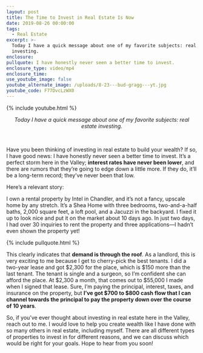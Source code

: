 ```yaml
---
layout: post
title: The Time to Invest in Real Estate Is Now
date: 2019-08-26 00:00:00
tags:
  - Real Estate
excerpt: >-
  Today I have a quick message about one of my favorite subjects: real estate
  investing.
enclosure:
pullquote: I have honestly never seen a better time to invest.
enclosure_type: video/mp4
enclosure_time:
use_youtube_image: false
youtube_alternate_image: /uploads/8-23---bud-gragg---yt.jpg
youtube_code: F77DvcLzWX0
---
```


{% include youtube.html %}

<center><em>Today I have a quick message about one of my favorite subjects: real estate investing.</em></center>

&nbsp;

Have you been thinking of investing in real estate to build your wealth? If so, I have good news: I have honestly never seen a better time to invest. It’s a perfect storm here in the Valley; **interest rates have never been lower**, and there are rumors that they’re going to edge down a little more. If they do, it’ll be a long-term record; they’ve never been that low.

Here’s a relevant story:

I own a rental property by Intel in Chandler, and it’s not a fancy, upscale home by any stretch. It’s a Shea Home with three bedrooms, two-and-a-half baths, 2,000 square feet, a loft pool, and a Jacuzzi in the backyard. I fixed it up to look nice and put it on the market about 10 days ago. In just two days, I had over 30 inquiries to rent the property and three applications—I hadn’t even shown the property yet\!

{% include pullquote.html %}

This clearly indicates that **demand is through the roof**. As a landlord, this is very exciting to me because I get to cherry-pick the best tenants. I did a two-year lease and got $2,300 for the place, which is $150 more than the last tenant. The tenant is single and a surgeon, so I’m confident she can afford the place. At $2,300 a month, that comes out to $55,000 I made when I signed that lease. Sure, I’m paying the principal, interest, taxes, and insurance on the property, but **I’ve got $700 to $800 cash flow that I can channel towards the principal to pay the property down over the course of 10 years**.

So, if you’ve ever thought about investing in real estate here in the Valley, reach out to me. I would love to help you create wealth like I have done with so many others in real estate, including myself. There are all different types of properties to invest in for different reasons, and we can discuss which would be right for your goals. Hope to hear from you soon\!